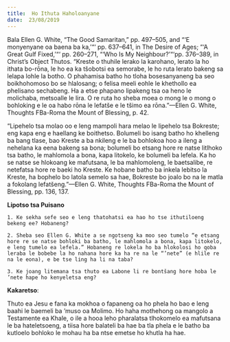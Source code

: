 ```yaml
---
title:  Ho Ithuta Haholoanyane
date:  23/08/2019
---
```


Bala Ellen G. White, “The Good Samaritan,” pp. 497–505, and “‘E monyenyane oa baena ba ka,’“‘ pp. 637–641, in The Desire of Ages; “‘A Great Gulf Fixed,’“‘ pp. 260–271, “‘Who Is My Neighbour?’“‘pp. 376–389, in Christ’s Object Thutos. “Kreste o thuhile lerako la karohano, lerato la ho ithata bo-rōna, le ho ea ka tšobotsi ea semorabe, le ho ruta lerato bakeng sa lelapa lohle la botho. O phahamisa batho ho tloha bosesanyaneng ba seo boikhohomoso bo se hlalosang; o felisa meeli eohle le khethollo ea phelisano sechabeng. Ha a etse phapano lipakeng tsa oa heno le molichaba, metsoalle le lira. O re ruta ho sheba moea o mong le o mong o bohloking e le oa habo rōna le lefatše e le tšimo ea rōna.”—Ellen G. White, Thoughts FBa-Roma the Mount of Blessing, p. 42.

“Lipehelo tsa molao oo e leng mampoli hara melao le lipehelo tsa Bokreste; eng kapa eng e haellang ke boithetso. Bolumeli bo isang batho ho khelleng ba bang tlase, bao Kreste a ba nkileng e le ba bohlokoa hoo a ileng a nehelana ka eena bakeng sa bona; bolumeli bo etsang hore re natse litlhoko tsa batho, le mahlomola a bona, kapa litokelo, ke bolumeli ba lefela. Ka ho se natse se hlokoang ke mafutsana, le ba mahlomoleng, le baetsalibe, re netefatsa hore re baeki ho Kreste. Ke hobane batho ba inkela lebitso la Kreste, ha bophelo bo latola semelo sa hae, Bokreste bo joalo bo na le matla a fokolang lefatšeng.”—Ellen G. White, Thoughts FBa-Roma the Mount of Blessing, pp. 136, 137.

**Lipotso tsa Puisano**

`1.	Ke sekha sefe seo e leng thatohatsi ea hao ho tse ithutiloeng bekeng ee? Hobaneng?`

`2.	Sheba seo Ellen G. White a se ngotseng ka moo seo tumelo “e etsang hore re se natse bohloki ba batho, le mahlomola a bona, kapa litokelo, e leng tumelo ea lefela.” Hobaneng re lokela ho ba hlokolosi ho qoba leraba le bobebe la ho nahana hore ka ha re na le “’nete” (e hlile re na le eona), e be tse ling ha li na taba?`

`3.	Ke joang litemana tsa thuto ea Labone li re bontšang hore hoba le ’nete hape ho kenyeletsa eng?`

**Kakaretso**:

Thuto ea Jesu e fana ka mokhoa o fapaneng oa ho phela ho bao e leng baahi le baemeli ba ’muso oa Molimo. Ho haha mothehong oa mangolo a Testamente ea Khale, o ile a hooa leho pharalatsa tlhokomelo ea mafutsana le ba hateletsoeng, a tiisa hore balateli ba hae ba tla phela e le batho ba kutloelo bohloko le mohau ha ba ntse emetse ho khutla ha hae.